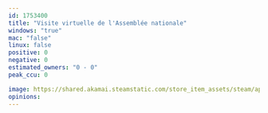 ```yaml
---
id: 1753400
title: "Visite virtuelle de l'Assemblée nationale"
windows: "true"
mac: "false"
linux: false
positive: 0
negative: 0
estimated_owners: "0 - 0"
peak_ccu: 0

image: https://shared.akamai.steamstatic.com/store_item_assets/steam/apps/1753400/header.jpg?t=1663340127
opinions:
---
```

